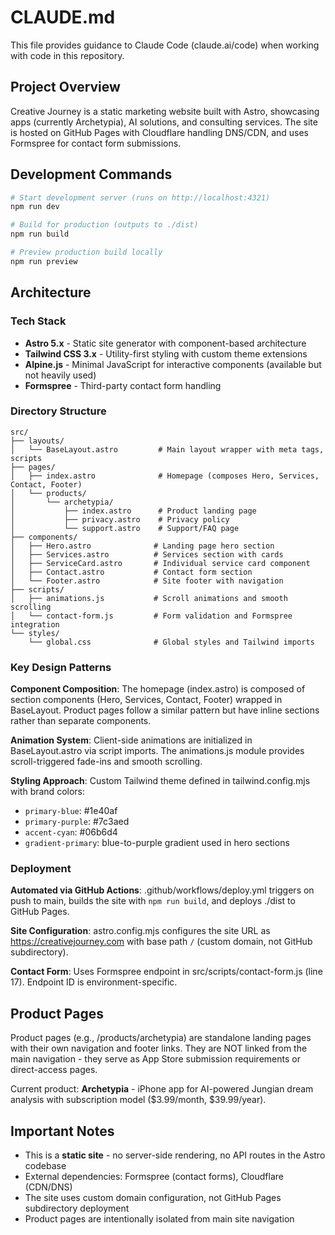 # CLAUDE.md

This file provides guidance to Claude Code (claude.ai/code) when working with code in this repository.

## Project Overview

Creative Journey is a static marketing website built with Astro, showcasing apps (currently Archetypia), AI solutions, and consulting services. The site is hosted on GitHub Pages with Cloudflare handling DNS/CDN, and uses Formspree for contact form submissions.

## Development Commands

```bash
# Start development server (runs on http://localhost:4321)
npm run dev

# Build for production (outputs to ./dist)
npm run build

# Preview production build locally
npm run preview
```

## Architecture

### Tech Stack
- **Astro 5.x** - Static site generator with component-based architecture
- **Tailwind CSS 3.x** - Utility-first styling with custom theme extensions
- **Alpine.js** - Minimal JavaScript for interactive components (available but not heavily used)
- **Formspree** - Third-party contact form handling

### Directory Structure

```
src/
├── layouts/
│   └── BaseLayout.astro         # Main layout wrapper with meta tags, scripts
├── pages/
│   ├── index.astro              # Homepage (composes Hero, Services, Contact, Footer)
│   └── products/
│       └── archetypia/
│           ├── index.astro      # Product landing page
│           ├── privacy.astro    # Privacy policy
│           └── support.astro    # Support/FAQ page
├── components/
│   ├── Hero.astro              # Landing page hero section
│   ├── Services.astro          # Services section with cards
│   ├── ServiceCard.astro       # Individual service card component
│   ├── Contact.astro           # Contact form section
│   └── Footer.astro            # Site footer with navigation
├── scripts/
│   ├── animations.js           # Scroll animations and smooth scrolling
│   └── contact-form.js         # Form validation and Formspree integration
└── styles/
    └── global.css              # Global styles and Tailwind imports
```

### Key Design Patterns

**Component Composition**: The homepage (index.astro) is composed of section components (Hero, Services, Contact, Footer) wrapped in BaseLayout. Product pages follow a similar pattern but have inline sections rather than separate components.

**Animation System**: Client-side animations are initialized in BaseLayout.astro via script imports. The animations.js module provides scroll-triggered fade-ins and smooth scrolling.

**Styling Approach**: Custom Tailwind theme defined in tailwind.config.mjs with brand colors:
- `primary-blue`: #1e40af
- `primary-purple`: #7c3aed
- `accent-cyan`: #06b6d4
- `gradient-primary`: blue-to-purple gradient used in hero sections

### Deployment

**Automated via GitHub Actions**: .github/workflows/deploy.yml triggers on push to main, builds the site with `npm run build`, and deploys ./dist to GitHub Pages.

**Site Configuration**: astro.config.mjs configures the site URL as https://creativejourney.com with base path `/` (custom domain, not GitHub subdirectory).

**Contact Form**: Uses Formspree endpoint in src/scripts/contact-form.js (line 17). Endpoint ID is environment-specific.

## Product Pages

Product pages (e.g., /products/archetypia) are standalone landing pages with their own navigation and footer links. They are NOT linked from the main navigation - they serve as App Store submission requirements or direct-access pages.

Current product: **Archetypia** - iPhone app for AI-powered Jungian dream analysis with subscription model ($3.99/month, $39.99/year).

## Important Notes

- This is a **static site** - no server-side rendering, no API routes in the Astro codebase
- External dependencies: Formspree (contact forms), Cloudflare (CDN/DNS)
- The site uses custom domain configuration, not GitHub Pages subdirectory deployment
- Product pages are intentionally isolated from main site navigation

